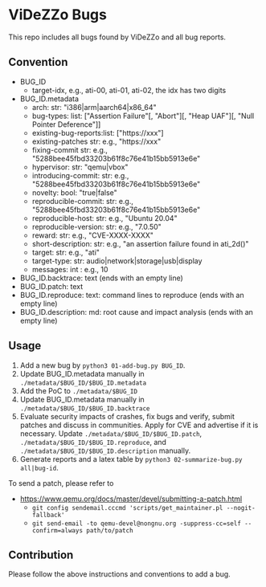 # ViDeZZo Bugs

This repo includes all bugs found by ViDeZZo and all bug reports.

## Convention

+ BUG_ID
  + target-idx, e.g., ati-00, ati-01, ati-02, the idx has two digits
+ BUG_ID.metadata
  + arch:                 str: "i386|arm|aarch64|x86_64"
  + bug-types:           list: ["Assertion Failure"[, "Abort"][, "Heap UAF"][, "Null Pointer Deference"]]
  + existing-bug-reports:list: ["https://xxx"]
  + existing-patches      str: e.g., "https://xxx"
  + fixing-commit         str: e.g., "5288bee45fbd33203b61f8c76e41b15bb5913e6e"
  + hypervisor:           str: "qemu|vbox"
  + introducing-commit:   str: e.g., "5288bee45fbd33203b61f8c76e41b15bb5913e6e"
  + novelty:             bool: "true|false"
  + reproducible-commit:  str: e.g., "5288bee45fbd33203b61f8c76e41b15bb5913e6e"
  + reproducible-host:    str: e.g., "Ubuntu 20.04"
  + reproducible-version: str: e.g., "7.0.50"
  + reward:               str: e.g., "CVE-XXXX-XXXX"
  + short-description:    str: e.g., "an assertion failure found in ati_2d()"
  + target:               str: e.g., "ati"
  + target-type:          str: audio|network|storage|usb|display
  + messages:             int : e.g., 10
+ BUG_ID.backtrace:      text (ends with an empty line)
+ BUG_ID.patch:          text
+ BUG_ID.reproduce:      text: command lines to reproduce (ends with an empty line)
+ BUG_ID.description:      md: root cause and impact analysis (ends with an empty line)

## Usage

1. Add a new bug by `python3 01-add-bug.py BUG_ID`.
2. Update BUG_ID.metadata manually in `./metadata/$BUG_ID/$BUG_ID.metadata`
3. Add the PoC to `./metadata/$BUG_ID`
4. Update BUG_ID.metadata manually in `./metadata/$BUG_ID/$BUG_ID.backtrace`
5. Evaluate security impacts of crashes, fix bugs and verify, submit patches and
discuss in communities. Apply for CVE and advertise if it is necessary. Update
`./metadata/$BUG_ID/$BUG_ID.patch`, `./metadata/$BUG_ID/$BUG_ID.reproduce`, and
`./metadata/$BUG_ID/$BUG_ID.description` manually.
6. Generate reports and a latex table by `python3 02-summarize-bug.py
all|bug-id`.

To send a patch, please refer to
+ https://www.qemu.org/docs/master/devel/submitting-a-patch.html
    + `git config sendemail.cccmd 'scripts/get_maintainer.pl --nogit-fallback'`
    + `git send-email -to qemu-devel@nongnu.org -suppress-cc=self --confirm=always path/to/patch`

## Contribution

Please follow the above instructions and conventions to add a bug.
